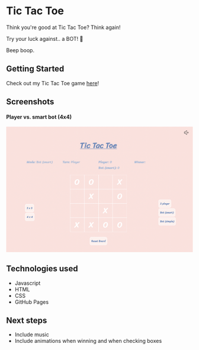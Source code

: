 # Tic Tac Toe
Think you're good at Tic Tac Toe?
Think again! 

Try your luck against.. a BOT! 🤖

Beep boop. 

## Getting Started
Check out my Tic Tac Toe game [here](https://berternie9.github.io/tic-tac-toe/)!

## Screenshots
#### Player vs. smart bot (4x4)
![Screenshots here](images/screenshot_smart_4.png)

## Technologies used
- Javascript
- HTML
- CSS
- GitHub Pages

## Next steps
- Include music
- Include animations when winning and when checking boxes
